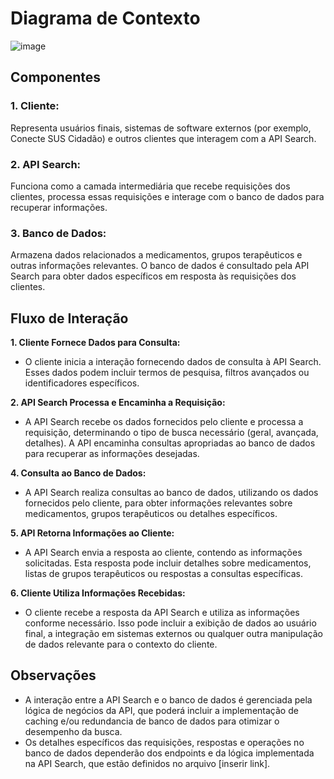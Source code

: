 # Diagrama de Contexto

![image](https://github.com/karllaloane/ds-2023-02/assets/108896016/2d7b5256-c987-4474-897e-a9f23029ca38)


## Componentes

### 1. Cliente:
   
   Representa usuários finais, sistemas de software externos (por exemplo, Conecte SUS Cidadão) e outros clientes que interagem com a API Search.

### 2. API Search:
   
   Funciona como a camada intermediária que recebe requisições dos clientes, processa essas requisições e interage com o banco de dados para recuperar informações.

### 3. Banco de Dados:
   
   Armazena dados relacionados a medicamentos, grupos terapêuticos e outras informações relevantes. O banco de dados é consultado pela API Search para obter dados específicos em resposta às requisições dos clientes.

## Fluxo de Interação

**1. Cliente Fornece Dados para Consulta:**

   - O cliente inicia a interação fornecendo dados de consulta à API Search. Esses dados podem incluir termos de pesquisa, filtros avançados ou identificadores específicos.

**2. API Search Processa e Encaminha a Requisição:**

   - A API Search recebe os dados fornecidos pelo cliente e processa a requisição, determinando o tipo de busca necessário (geral, avançada, detalhes). A API encaminha consultas apropriadas ao banco de dados para recuperar as informações desejadas.

**4. Consulta ao Banco de Dados:**

   - A API Search realiza consultas ao banco de dados, utilizando os dados fornecidos pelo cliente, para obter informações relevantes sobre medicamentos, grupos terapêuticos ou detalhes específicos.

**5. API Retorna Informações ao Cliente:**
   
   - A API Search envia a resposta ao cliente, contendo as informações solicitadas. Esta resposta pode incluir detalhes sobre medicamentos, listas de grupos terapêuticos ou respostas a consultas específicas.

**6. Cliente Utiliza Informações Recebidas:**
   
   - O cliente recebe a resposta da API Search e utiliza as informações conforme necessário. Isso pode incluir a exibição de dados ao usuário final, a integração em sistemas externos ou qualquer outra manipulação de dados relevante para o contexto do cliente.

## Observações

- A interação entre a API Search e o banco de dados é gerenciada pela lógica de negócios da API, que poderá incluir a implementação de caching e/ou redundancia de banco de dados para otimizar o desempenho da busca.
- Os detalhes específicos das requisições, respostas e operações no banco de dados dependerão dos endpoints e da lógica implementada na API Search, que estão definidos no arquivo [inserir link].
